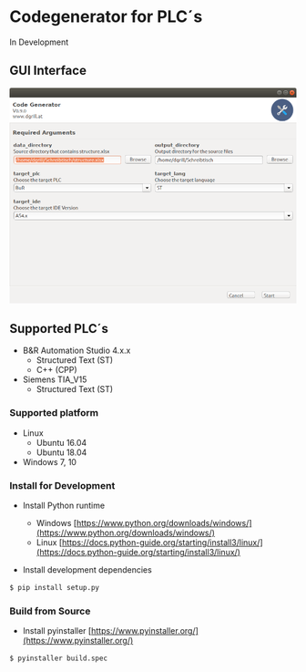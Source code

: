 # Codegenerator for PLC´s

In Development

## GUI Interface

![BuR](doc/img/CodeGen_BuR.png)

## Supported PLC´s

* B&R Automation Studio 4.x.x  
  * Structured Text (ST)
  * C++ (CPP) 
* Siemens TIA_V15
  * Structured Text (ST)

### Supported platform
* Linux
  * Ubuntu 16.04
  * Ubuntu 18.04
* Windows 7, 10 

### Install for Development

* Install Python runtime
  * Windows [https://www.python.org/downloads/windows/](https://www.python.org/downloads/windows/)
  * Linux [https://docs.python-guide.org/starting/install3/linux/](https://docs.python-guide.org/starting/install3/linux/)
  
* Install development dependencies 
```bash
$ pip install setup.py
```

### Build from Source

* Install pyinstaller [https://www.pyinstaller.org/](https://www.pyinstaller.org/)
```bash
$ pyinstaller build.spec
```



